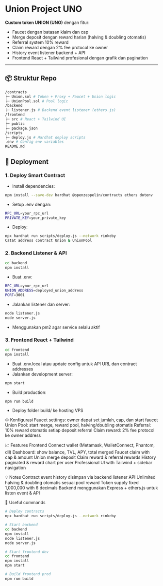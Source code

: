 # Union Project UNO

**Custom token UNION (UNO)** dengan fitur:  
- Faucet dengan batasan klaim dan cap  
- Merge deposit dengan reward harian (halving & doubling otomatis)  
- Referral system 10% reward  
- Claim reward dengan 2% fee protocol ke owner  
- History event listener backend + API  
- Frontend React + Tailwind profesional dengan grafik dan pagination  

---

## 📦 Struktur Repo
```bash
/contracts
├─ Union.sol # Token + Proxy + Faucet + Union logic
├─ UnionPool.sol # Pool logic
/backend
├─ listener.js # Backend event listener (ethers.js)
/frontend
├─ src # React + Tailwind UI
├─ public
├─ package.json
/scripts
├─ deploy.js # Hardhat deploy scripts
.env # Config env variables
README.md
```

## 🚀 Deployment

### 1. Deploy Smart Contract

- Install dependencies:

```bash
npm install --save-dev hardhat @openzeppelin/contracts ethers dotenv
```
- Setup .env dengan:

```bash
RPC_URL=your_rpc_url
PRIVATE_KEY=your_private_key
```
- Deploy:

```bash
npx hardhat run scripts/deploy.js --network rinkeby
Catat address contract Union & UnionPool
```

### 2. Backend Listener & API

```bash
cd backend
npm install
```
- Buat .env:

```bash
RPC_URL=your_rpc_url
UNION_ADDRESS=deployed_union_address
PORT=3001
```
- Jalankan listener dan server:

```bash
node listener.js
node server.js
```
- Menggunakan pm2 agar service selalu aktif

### 3. Frontend React + Tailwind

```bash
cd frontend
npm install
```
- Buat .env.local atau update config untuk API URL dan contract addresses
- Jalankan development server:

```bash
npm start
```
- Build production:

```bash
npm run build
```
- Deploy folder build/ ke hosting VPS

⚙️ Konfigurasi
Faucet settings: owner dapat set jumlah, cap, dan start faucet
Union Pool: start merge, reward pool, halving/doubling otomatis
Referral: 10% reward otomatis setiap deposit referral
Claim reward: 2% fee protocol ke owner address

📈 Features Frontend
Connect wallet (Metamask, WalletConnect, Phantom, dll)
Dashboard: show balance, TVL, APY, total merged
Faucet claim with cap & amount
Union merge deposit
Claim reward & referral rewards
History paginated & reward chart per user
Professional UI with Tailwind + sidebar navigation

💡 Notes
Contract event history disimpan via backend listener API
Unlimited halving & doubling otomatis sesuai pool reward
Token supply fixed 1,000,000 with 6 decimals
Backend menggunakan Express + ethers.js untuk listen event & API

🔗 Useful commands
```bash
# Deploy contracts
npx hardhat run scripts/deploy.js --network rinkeby

# Start backend
cd backend
npm install
node listener.js
node server.js

# Start frontend dev
cd frontend
npm install
npm start

# Build frontend prod
npm run build
```
